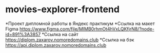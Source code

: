 # movies-explorer-frontend
*Проект дипломной работы в Яндекс практикум
*Ссылка на макет Figma https://www.figma.com/file/MIMB0rhmOt4hVxLQKfjrN8/?node-id=891%3A3857
*Ссылка на сайт https://diplom.zaxarov.nomoredomains.club
*Ссылка на бэк https://api.diplom.zaxarov.nomoredomains.club




